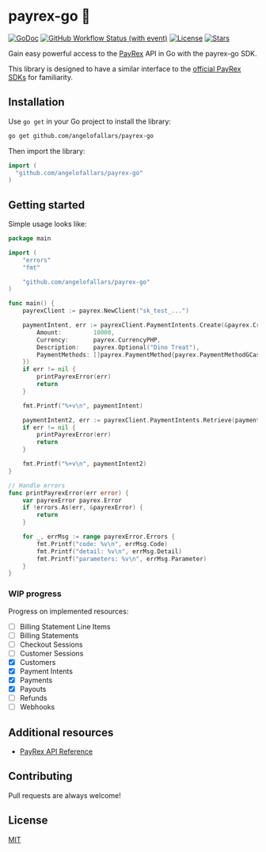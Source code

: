 # payrex-go 🦖

[![GoDoc](https://pkg.go.dev/badge/github.com/angelofallars/payrex-go?status.svg)](https://pkg.go.dev/github.com/angelofallars/payrex-go?tab=doc)
[![GitHub Workflow Status (with event)](https://img.shields.io/github/actions/workflow/status/angelofallars/payrex-go/go.yml?cacheSeconds=30)](https://github.com/angelofallars/payrex-go/actions)
[![License](https://img.shields.io/github/license/angelofallars/payrex-go)](./LICENSE)
[![Stars](https://img.shields.io/github/stars/angelofallars/payrex-go)](https://github.com/angelofallars/payrex-go/stargazers)

Gain easy powerful access to the [PayRex](https://www.payrexhq.com/) API in Go with the payrex-go SDK.

This library is designed to have a similar interface to the [official PayRex SDKs](https://docs.payrexhq.com/docs/guide/developer_handbook/libraries_and_tools) for familiarity.

## Installation

Use `go get` in your Go project to install the library:

```sh
go get github.com/angelofallars/payrex-go
```

Then import the library:

```go
import (
  "github.com/angelofallars/payrex-go"
)
```

## Getting started

Simple usage looks like:

```go
package main

import (
	"errors"
	"fmt"

	"github.com/angelofallars/payrex-go"
)

func main() {
	payrexClient := payrex.NewClient("sk_test_...")

	paymentIntent, err := payrexClient.PaymentIntents.Create(&payrex.CreatePaymentIntentOptions{
		Amount:         10000,
		Currency:       payrex.CurrencyPHP,
		Description:    payrex.Optional("Dino Treat"),
		PaymentMethods: []payrex.PaymentMethod{payrex.PaymentMethodGCash},
	})
	if err != nil {
		printPayrexError(err)
		return
	}

	fmt.Printf("%+v\n", paymentIntent)

	paymentIntent2, err := payrexClient.PaymentIntents.Retrieve(paymentIntent.ID)
	if err != nil {
		printPayrexError(err)
		return
	}

	fmt.Printf("%+v\n", paymentIntent2)
}

// Handle errors
func printPayrexError(err error) {
	var payrexError payrex.Error
	if !errors.As(err, &payrexError) {
		return
	}

	for _, errMsg := range payrexError.Errors {
		fmt.Printf("code: %v\n", errMsg.Code)
		fmt.Printf("detail: %v\n", errMsg.Detail)
		fmt.Printf("parameters: %v\n", errMsg.Parameter)
	}
}
```

### WIP progress

Progress on implemented resources:
- [ ] Billing Statement Line Items
- [ ] Billing Statements
- [ ] Checkout Sessions
- [ ] Customer Sessions
- [x] Customers
- [x] Payment Intents
- [x] Payments
- [x] Payouts
- [ ] Refunds
- [ ] Webhooks

## Additional resources

- [PayRex API Reference](https://docs.payrexhq.com/docs/api/core_resources)

## Contributing

Pull requests are always welcome!

## License

[MIT](./LICENSE)
